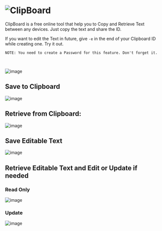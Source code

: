 # ![ClipBoard](https://0cb.vercel.app/)
ClipBoard is a free online tool that help you to Copy and Retrieve Text between any devices. Just copy the text and share the ID.

If you want to edit the Text in future, give `-e` in the end of your Clipboard ID while creating one. Try it out.

`NOTE: You need to create a Password for this feature. Don't forget it.`

<br />


![image](https://user-images.githubusercontent.com/91727830/221391679-d36dd1cb-15dc-446a-883d-666abb96d6ad.png)

## Save to Clipboard
![image](https://user-images.githubusercontent.com/91727830/221391820-ea2c5251-9240-45ee-93c1-d4d721c1afac.png)

## Retrieve from Clipboard:
![image](https://user-images.githubusercontent.com/91727830/221391840-cfac4a7d-e4f2-4c67-870c-3e8b49587cbd.png)

## Save Editable Text
![image](https://user-images.githubusercontent.com/91727830/221391928-f0c9ade5-1e61-4d1e-b774-82cd330a695c.png)

## Retrieve Editable Text and Edit or Update if needed

### Read Only
![image](https://user-images.githubusercontent.com/91727830/221391975-140c13c4-d5e2-43f7-92c3-de66dd5f44ad.png)

### Update
![image](https://user-images.githubusercontent.com/91727830/221392007-8d98626c-7854-4c86-967e-9f89391ac5ab.png)
